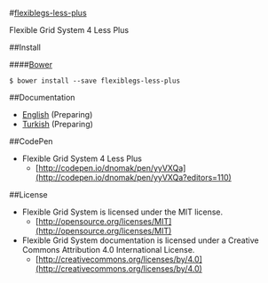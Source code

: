 #[flexiblegs-less-plus](http://flexible.gs)

Flexible Grid System 4 Less Plus

##Install

####[Bower](http://bower.io)
```
$ bower install --save flexiblegs-less-plus
```

##Documentation
- [English](https://github.com/flexiblegs/flexiblegs-docs/tree/master/en/) (Preparing)
- [Turkish](https://github.com/flexiblegs/flexiblegs-docs/tree/master/tr/) (Preparing)

##CodePen
- Flexible Grid System 4 Less Plus
  - [http://codepen.io/dnomak/pen/yyVXQa](http://codepen.io/dnomak/pen/yyVXQa?editors=110)

##License
- Flexible Grid System is licensed under the MIT license.
  - [http://opensource.org/licenses/MIT](http://opensource.org/licenses/MIT)
- Flexible Grid System documentation is licensed under a Creative Commons Attribution 4.0 International License.
  - [http://creativecommons.org/licenses/by/4.0](http://creativecommons.org/licenses/by/4.0)
